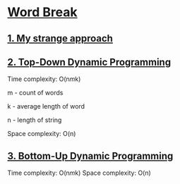 # [Word Break ](https://leetcode.com/problems/word-break/) 

## [1. My strange approach](des1)

## [2. Top-Down Dynamic Programming](des2)
Time complexity: O(n*m*k)

m - count of words

k - average length of word

n - length of string

Space complexity: O(n)


## [3. Bottom-Up Dynamic Programming](des3)
Time complexity: O(n*m*k)
Space complexity: O(n)